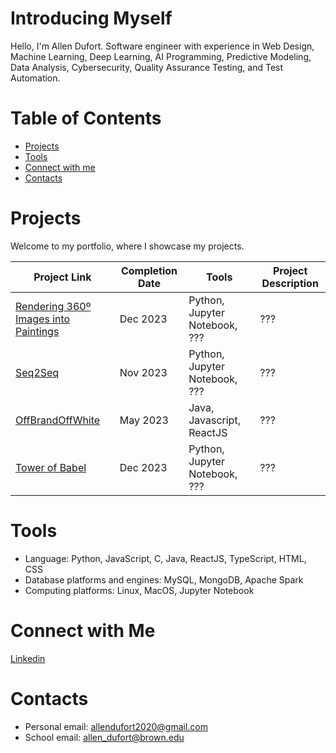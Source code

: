 #  Introducing Myself

Hello, I'm Allen Dufort. Software engineer with experience in Web Design, Machine Learning, Deep Learning, AI Programming, Predictive Modeling, Data Analysis, Cybersecurity, Quality Assurance Testing, and Test Automation.

# Table of Contents
- [Projects](#projects)
- [Tools](#tools)
- [Connect with me](#connect-with-me)
- [Contacts](#contacts)

# Projects
Welcome to my portfolio, where I showcase my projects.

| Project Link | Completion Date | Tools | Project Description |
| ------------ | --------------- | ----- | ------------------- |
| [Rendering 360º Images into Paintings](google.com) | Dec 2023 | Python, Jupyter Notebook, ??? | ??? |
| [Seq2Seq](google.com) | Nov 2023 | Python, Jupyter Notebook, ??? | ??? |
| [OffBrandOffWhite](google.com) | May 2023 | Java, Javascript, ReactJS | ??? |
| [Tower of Babel](google.com) | Dec 2023 | Python, Jupyter Notebook, ??? | ??? |


# Tools
- Language: Python, JavaScript, C, Java, ReactJS, TypeScript, HTML, CSS
- Database platforms and engines: MySQL, MongoDB, Apache Spark 
- Computing platforms: Linux, MacOS, Jupyter Notebook

# Connect with Me
[Linkedin](https://www.linkedin.com/in/allen-dufort/)

# Contacts
- Personal email: allendufort2020@gmail.com
- School email: allen_dufort@brown.edu
